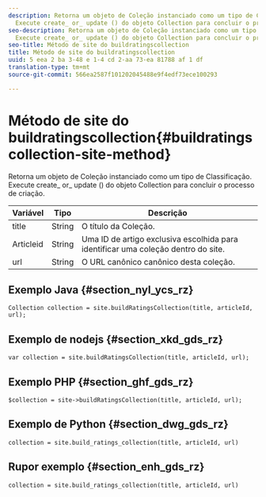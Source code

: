 ```yaml
---
description: Retorna um objeto de Coleção instanciado como um tipo de Classificação.
  Execute create_ or_ update () do objeto Collection para concluir o processo de criação.
seo-description: Retorna um objeto de Coleção instanciado como um tipo de Classificação.
  Execute create_ or_ update () do objeto Collection para concluir o processo de criação.
seo-title: Método de site do buildratingscollection
title: Método de site do buildratingscollection
uuid: 5 eea 2 ba 3-48 e 1-4 cd 2-aa 73-ea 81788 af 1 df
translation-type: tm+mt
source-git-commit: 566ea2587f101202045488e9f4edf73ece100293

---
```



# Método de site do buildratingscollection{#buildratingscollection-site-method}

Retorna um objeto de Coleção instanciado como um tipo de Classificação. Execute create_ or_ update () do objeto Collection para concluir o processo de criação.

| Variável | Tipo | Descrição |
|--- |--- |--- |
| title | String | O título da Coleção. |
| Articleid | String | Uma ID de artigo exclusiva escolhida para identificar uma coleção dentro do site. |
| url | String | O URL canônico canônico desta coleção. |

## Exemplo Java {#section_nyl_ycs_rz}

```
Collection collection = site.buildRatingsCollection(title, articleId, url); 
```

## Exemplo de nodejs {#section_xkd_gds_rz}

```
var collection = site.buildRatingsCollection(title, articleId, url); 
```

## Exemplo PHP {#section_ghf_gds_rz}

```
$collection = site->buildRatingsCollection(title, articleId, url); 
```

## Exemplo de Python {#section_dwg_gds_rz}

```
collection = site.build_ratings_collection(title, articleId, url) 
```

## Rupor exemplo {#section_enh_gds_rz}

```
collection = site.build_ratings_collection(title, articleId, url) 
```

